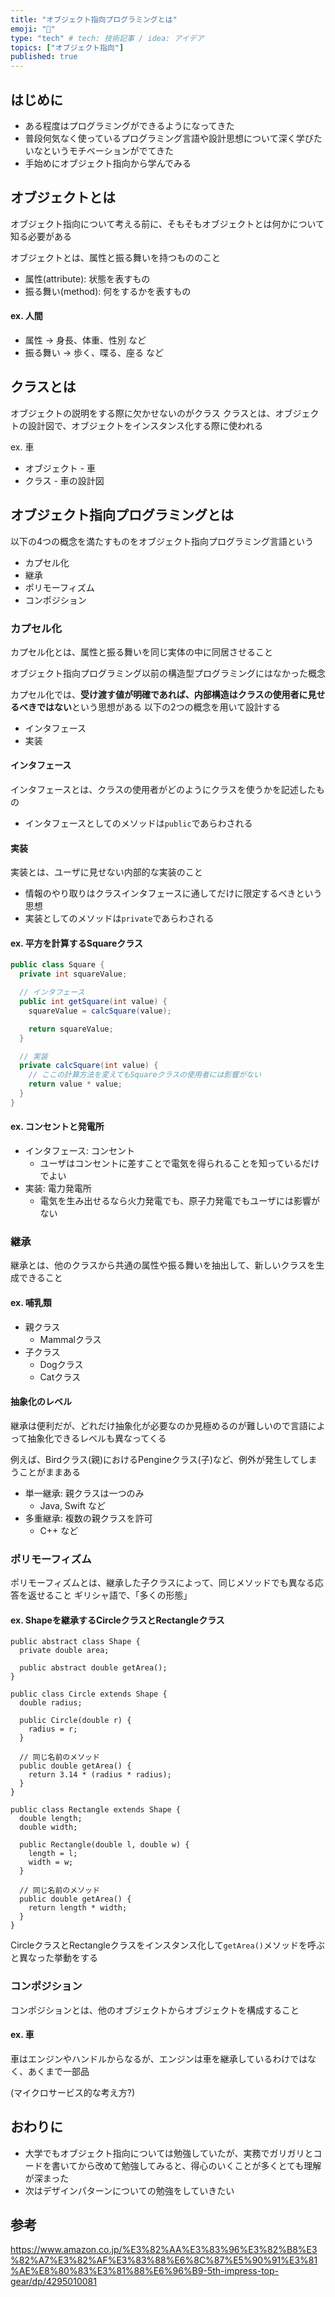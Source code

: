 ```yaml
---
title: "オブジェクト指向プログラミングとは"
emoji: "👏"
type: "tech" # tech: 技術記事 / idea: アイデア
topics: ["オブジェクト指向"]
published: true
---
```


## はじめに

- ある程度はプログラミングができるようになってきた
- 普段何気なく使っているプログラミング言語や設計思想について深く学びたいなというモチベーションがでてきた
- 手始めにオブジェクト指向から学んでみる


## オブジェクトとは

オブジェクト指向について考える前に、そもそもオブジェクトとは何かについて知る必要がある

オブジェクトとは、属性と振る舞いを持つもののこと

- 属性(attribute): 状態を表すもの
- 振る舞い(method): 何をするかを表すもの

#### ex. 人間

- 属性 → 身長、体重、性別 など
- 振る舞い → 歩く、喋る、座る など

## クラスとは

オブジェクトの説明をする際に欠かせないのがクラス
クラスとは、オブジェクトの設計図で、オブジェクトをインスタンス化する際に使われる

ex. 車

- オブジェクト - 車
- クラス - 車の設計図

## オブジェクト指向プログラミングとは

以下の4つの概念を満たすものをオブジェクト指向プログラミング言語という

- カプセル化
- 継承
- ポリモーフィズム
- コンポジション

### カプセル化

カプセル化とは、属性と振る舞いを同じ実体の中に同居させること

オブジェクト指向プログラミング以前の構造型プログラミングにはなかった概念

カプセル化では、**受け渡す値が明確であれば、内部構造はクラスの使用者に見せるべきではない**という思想がある
以下の2つの概念を用いて設計する

- インタフェース
- 実装

#### インタフェース

インタフェースとは、クラスの使用者がどのようにクラスを使うかを記述したもの

- インタフェースとしてのメソッドは`public`であらわされる

#### 実装

実装とは、ユーザに見せない内部的な実装のこと

- 情報のやり取りはクラスインタフェースに通してだけに限定するべきという思想
- 実装としてのメソッドは`private`であらわされる

#### ex. 平方を計算するSquareクラス

```java
public class Square {
  private int squareValue;

  // インタフェース
  public int getSquare(int value) {
    squareValue = calcSquare(value);

    return squareValue;
  }

  // 実装
  private calcSquare(int value) {
    // ここの計算方法を変えてもSquareクラスの使用者には影響がない
    return value * value;
  }
}
```

#### ex. コンセントと発電所

- インタフェース: コンセント
  - ユーザはコンセントに差すことで電気を得られることを知っているだけでよい
- 実装: 電力発電所
  - 電気を生み出せるなら火力発電でも、原子力発電でもユーザには影響がない

### 継承

継承とは、他のクラスから共通の属性や振る舞いを抽出して、新しいクラスを生成できること

#### ex. 哺乳類

- 親クラス
  - Mammalクラス
- 子クラス
  - Dogクラス
  - Catクラス

#### 抽象化のレベル

継承は便利だが、どれだけ抽象化が必要なのか見極めるのが難しいので言語によって抽象化できるレベルも異なってくる

例えば、Birdクラス(親)におけるPengineクラス(子)など、例外が発生してしまうことがままある

- 単一継承: 親クラスは一つのみ
  - Java, Swift など
- 多重継承: 複数の親クラスを許可
  - C++ など

### ポリモーフィズム

ポリモーフィズムとは、継承した子クラスによって、同じメソッドでも異なる応答を返せること
ギリシャ語で、「多くの形態」

#### ex. Shapeを継承するCircleクラスとRectangleクラス

```Java:Shapeクラス(親)
public abstract class Shape {
  private double area;

  public abstract double getArea();
}
```

```Java:Circleクラス(子)
public class Circle extends Shape {
  double radius;

  public Circle(double r) {
    radius = r;
  }

  // 同じ名前のメソッド
  public double getArea() {
    return 3.14 * (radius * radius);
  }
}
```

```Java:Rectangleクラス(子)
public class Rectangle extends Shape {
  double length;
  double width;

  public Rectangle(double l, double w) {
    length = l;
    width = w;
  }

  // 同じ名前のメソッド
  public double getArea() {
    return length * width;
  }
}
```

CircleクラスとRectangleクラスをインスタンス化して`getArea()`メソッドを呼ぶと異なった挙動をする

### コンポジション

コンポジションとは、他のオブジェクトからオブジェクトを構成すること

#### ex. 車

車はエンジンやハンドルからなるが、エンジンは車を継承しているわけではなく、あくまで一部品

(マイクロサービス的な考え方?)

## おわりに

- 大学でもオブジェクト指向については勉強していたが、実務でガリガリとコードを書いてから改めて勉強してみると、得心のいくことが多くとても理解が深まった
- 次はデザインパターンについての勉強をしていきたい

## 参考

https://www.amazon.co.jp/%E3%82%AA%E3%83%96%E3%82%B8%E3%82%A7%E3%82%AF%E3%83%88%E6%8C%87%E5%90%91%E3%81%AE%E8%80%83%E3%81%88%E6%96%B9-5th-impress-top-gear/dp/4295010081
